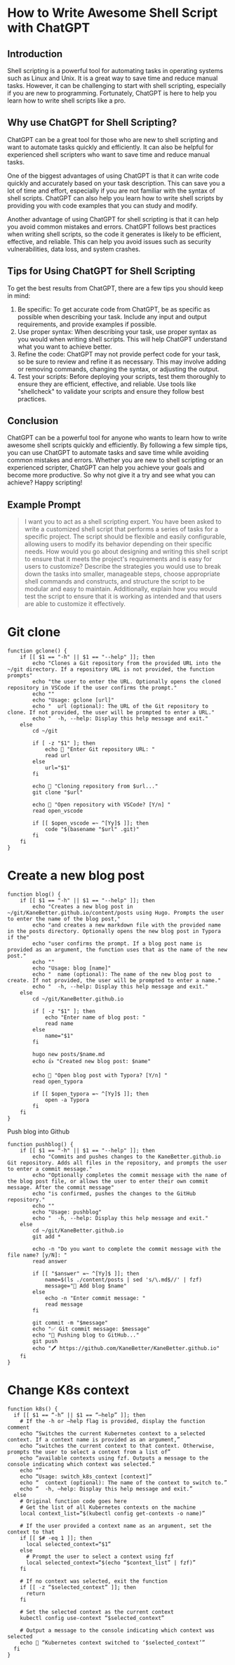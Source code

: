 # How to Write Awesome Shell Script with ChatGPT

## Introduction

Shell scripting is a powerful tool for automating tasks in operating systems such as Linux and Unix. It is a great way to save time and reduce manual tasks. However, it can be challenging to start with shell scripting, especially if you are new to programming. Fortunately, ChatGPT is here to help you learn how to write shell scripts like a pro.

## Why use ChatGPT for Shell Scripting?

ChatGPT can be a great tool for those who are new to shell scripting and want to automate tasks quickly and efficiently. It can also be helpful for experienced shell scripters who want to save time and reduce manual tasks.

One of the biggest advantages of using ChatGPT is that it can write code quickly and accurately based on your task description. This can save you a lot of time and effort, especially if you are not familiar with the syntax of shell scripts. ChatGPT can also help you learn how to write shell scripts by providing you with code examples that you can study and modify.

Another advantage of using ChatGPT for shell scripting is that it can help you avoid common mistakes and errors. ChatGPT follows best practices when writing shell scripts, so the code it generates is likely to be efficient, effective, and reliable. This can help you avoid issues such as security vulnerabilities, data loss, and system crashes.

## Tips for Using ChatGPT for Shell Scripting

To get the best results from ChatGPT, there are a few tips you should keep in mind:

1. Be specific: To get accurate code from ChatGPT, be as specific as possible when describing your task. Include any input and output requirements, and provide examples if possible.
2. Use proper syntax: When describing your task, use proper syntax as you would when writing shell scripts. This will help ChatGPT understand what you want to achieve better.
3. Refine the code: ChatGPT may not provide perfect code for your task, so be sure to review and refine it as necessary. This may involve adding or removing commands, changing the syntax, or adjusting the output.
4. Test your scripts: Before deploying your scripts, test them thoroughly to ensure they are efficient, effective, and reliable. Use tools like "shellcheck" to validate your scripts and ensure they follow best practices.

## Conclusion

ChatGPT can be a powerful tool for anyone who wants to learn how to write awesome shell scripts quickly and efficiently. By following a few simple tips, you can use ChatGPT to automate tasks and save time while avoiding common mistakes and errors. Whether you are new to shell scripting or an experienced scripter, ChatGPT can help you achieve your goals and become more productive. So why not give it a try and see what you can achieve? Happy scripting!

## Example Prompt

> I want you to act as a shell scripting expert. You have been asked to write a customized shell script that performs a series of tasks for a specific project. The script should be flexible and easily configurable, allowing users to modify its behavior depending on their specific needs. How would you go about designing and writing this shell script to ensure that it meets the project's requirements and is easy for users to customize? Describe the strategies you would use to break down the tasks into smaller, manageable steps, choose appropriate shell commands and constructs, and structure the script to be modular and easy to maintain. Additionally, explain how you would test the script to ensure that it is working as intended and that users are able to customize it effectively.

# Git clone

```shell
function gclone() {
    if [[ $1 == "-h" || $1 == "--help" ]]; then
        echo "Clones a Git repository from the provided URL into the ~/git directory. If a repository URL is not provided, the function prompts"
        echo "the user to enter the URL. Optionally opens the cloned repository in VSCode if the user confirms the prompt."
        echo ""
        echo "Usage: gclone [url]"
        echo "  url (optional): The URL of the Git repository to clone. If not provided, the user will be prompted to enter a URL."
        echo "  -h, --help: Display this help message and exit."
    else
        cd ~/git

        if [ -z "$1" ]; then
            echo 🥇 "Enter Git repository URL: " 
            read url
        else
            url="$1"
        fi

        echo 🤡 "Cloning repository from $url..."
        git clone "$url"

        echo 📕 "Open repository with VSCode? [Y/n] " 
        read open_vscode

        if [[ $open_vscode =~ ^[Yy]$ ]]; then
            code "$(basename "$url" .git)"
        fi
    fi
}
```

# Create a new blog post

```shell
function blog() {
    if [[ $1 == "-h" || $1 == "--help" ]]; then
        echo "Creates a new blog post in ~/git/KaneBetter.github.io/content/posts using Hugo. Prompts the user to enter the name of the blog post,"
        echo "and creates a new markdown file with the provided name in the posts directory. Optionally opens the new blog post in Typora if the"
        echo "user confirms the prompt. If a blog post name is provided as an argument, the function uses that as the name of the new post."
        echo ""
        echo "Usage: blog [name]"
        echo "  name (optional): The name of the new blog post to create. If not provided, the user will be prompted to enter a name."
        echo "  -h, --help: Display this help message and exit."
    else
        cd ~/git/KaneBetter.github.io

        if [ -z "$1" ]; then
            echo "Enter name of blog post: "
            read name
        else
            name="$1"
        fi

        hugo new posts/$name.md
        echo 👍 "Created new blog post: $name"

        echo 🎉 "Open blog post with Typora? [Y/n] " 
        read open_typora

        if [[ $open_typora =~ ^[Yy]$ ]]; then
            open -a Typora
        fi
    fi
}
```

Push blog into Github

```shell
function pushblog() {
    if [[ $1 == "-h" || $1 == "--help" ]]; then
        echo "Commits and pushes changes to the KaneBetter.github.io Git repository. Adds all files in the repository, and prompts the user to enter a commit message."
        echo "Optionally completes the commit message with the name of the blog post file, or allows the user to enter their own commit message. After the commit message"
        echo "is confirmed, pushes the changes to the GitHub repository."
        echo ""
        echo "Usage: pushblog"
        echo "  -h, --help: Display this help message and exit."
    else
        cd ~/git/KaneBetter.github.io
        git add *

        echo -n "Do you want to complete the commit message with the file name? [y/N]: "
        read answer

        if [[ "$answer" =~ ^[Yy]$ ]]; then
            name=$(ls ./content/posts | sed 's/\.md$//' | fzf)
            message="📝 Add blog $name"
        else
            echo -n "Enter commit message: "
            read message
        fi

        git commit -m "$message"
        echo "✅ Git commit message: $message"
        echo "🚀 Pushing blog to GitHub..."
        git push
        echo "🖊️ https://github.com/KaneBetter/KaneBetter.github.io"
    fi
}
```

# Change K8s context

```shell
function k8s() {
  if [[ $1 == “-h” || $1 == “—help” ]]; then
    # If the -h or —help flag is provided, display the function comment
    echo “Switches the current Kubernetes context to a selected context. If a context name is provided as an argument,”
    echo “switches the current context to that context. Otherwise, prompts the user to select a context from a list of”
    echo “available contexts using fzf. Outputs a message to the console indicating which context was selected.”
    echo “”
    echo “Usage: switch_k8s_context [context]”
    echo “  context (optional): The name of the context to switch to.”
    echo “  -h, —help: Display this help message and exit.”
  else
    # Original function code goes here
    # Get the list of all Kubernetes contexts on the machine
    local context_list=“$(kubectl config get-contexts -o name)”

    # If the user provided a context name as an argument, set the context to that
    if [[ $# -eq 1 ]]; then
      local selected_context=“$1”
    else
      # Prompt the user to select a context using fzf
      local selected_context=“$(echo “$context_list” | fzf)”
    fi

    # If no context was selected, exit the function
    if [[ -z “$selected_context” ]]; then
      return
    fi

    # Set the selected context as the current context
    kubectl config use-context “$selected_context”

    # Output a message to the console indicating which context was selected
    echo 💙 “Kubernetes context switched to ‘$selected_context’”
  fi
}
```

